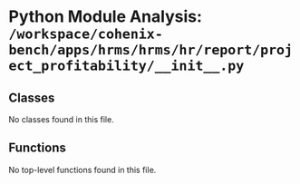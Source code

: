 # Python Module Analysis: `/workspace/cohenix-bench/apps/hrms/hrms/hr/report/project_profitability/__init__.py`

## Classes

No classes found in this file.


## Functions

No top-level functions found in this file.
